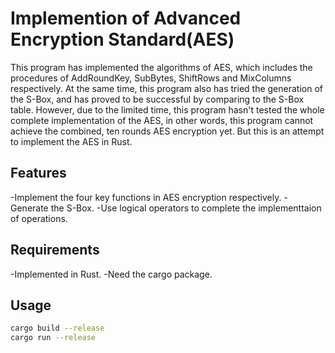 # Implemention of Advanced Encryption Standard(AES)

This program has implemented the algorithms of AES, which includes the procedures of AddRoundKey, SubBytes, ShiftRows and MixColumns respectively. At the same time, this program also has tried the generation of the S-Box, and has proved to be successful by comparing to the S-Box table. However, due to the limited time, this program hasn't tested the whole complete implementation of the AES, in other words, this program cannot achieve the combined, ten rounds AES encryption yet. But this is an attempt to implement the AES in Rust. 

## Features

-Implement the four key functions in AES encryption respectively. 
-Generate the S-Box.
-Use logical operators to complete the implementtaion of operations. 

## Requirements

-Implemented in Rust.
-Need the cargo package.

## Usage
```bash
cargo build --release
cargo run --release
```